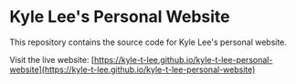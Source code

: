 # Kyle Lee's Personal Website

This repository contains the source code for Kyle Lee's personal website.

Visit the live website: [https://kyle-t-lee.github.io/kyle-t-lee-personal-website](https://kyle-t-lee.github.io/kyle-t-lee-personal-website)